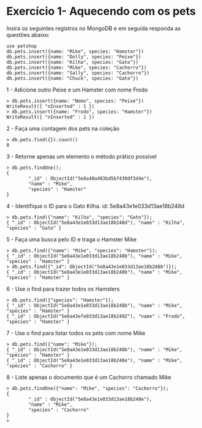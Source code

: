 # Exercício 1- Aquecendo com os pets

Insira os seguintes registros no MongoDB e em seguida responda as questões
abaixo:

``` shell
use petshop
db.pets.insert({name: "Mike", species: "Hamster"})
db.pets.insert({name: "Dolly", species: "Peixe"})
db.pets.insert({name: "Kilha", species: "Gato"})
db.pets.insert({name: "Mike", species: "Cachorro"})
db.pets.insert({name: "Sally", species: "Cachorro"})
db.pets.insert({name: "Chuck", species: "Gato"})
```

1 - Adicione outro Peixe e um Hamster com nome Frodo

``` shell
> db.pets.insert({name: "Nemo", species: "Peixe"})
WriteResult({ "nInserted" : 1 })
> db.pets.insert({name: "Frodo", species: "Hamster"})
WriteResult({ "nInserted" : 1 })
``` 

2 - Faça uma contagem dos pets na coleção

``` shell
> db.pets.find({}).count()
8
```

3 - Retorne apenas um elemento o método prático possível

``` shell
> db.pets.findOne();
{
        "_id" : ObjectId("5e8a40a483bd5b7430df3d4e"),
        "name" : "Mike",
        "species" : "Hamster"
}
```

4 - Identifique o ID para o Gato Kilha.
id: 5e8a43e1e033d13ae18b248d

``` shell
> db.pets.find({"name": "Kilha", "species": "Gato"});
{ "_id" : ObjectId("5e8a43e1e033d13ae18b248d"), "name" : "Kilha", "species" : "Gato" }
```

5 - Faça uma busca pelo ID e traga o Hamster Mike

``` shell
> db.pets.find({"name": "Mike", "species": "Hamster"});
{ "_id" : ObjectId("5e8a43e1e033d13ae18b248b"), "name" : "Mike", "species" : "Hamster" }
> db.pets.find({"_id": ObjectId("5e8a43e1e033d13ae18b248b")});
{ "_id" : ObjectId("5e8a43e1e033d13ae18b248b"), "name" : "Mike", "species" : "Hamster" }
```

6 - Use o find para trazer todos os Hamsters

``` shell
> db.pets.find({"species": "Hamster"});
{ "_id" : ObjectId("5e8a43e1e033d13ae18b248b"), "name" : "Mike", "species" : "Hamster" }
{ "_id" : ObjectId("5e8a43efe033d13ae18b2492"), "name" : "Frodo", "species" : "Hamster" }
```

7 - Use o find para listar todos os pets com nome Mike

``` shell
> db.pets.find({"name": "Mike"});
{ "_id" : ObjectId("5e8a43e1e033d13ae18b248b"), "name" : "Mike", "species" : "Hamster" }
{ "_id" : ObjectId("5e8a43e1e033d13ae18b248e"), "name" : "Mike", "species" : "Cachorro" }
```

8 - Liste apenas o documento que é um Cachorro chamado Mike

``` shell
> db.pets.findOne({"name": "Mike", "species": "Cachorro"});
{
        "_id" : ObjectId("5e8a43e1e033d13ae18b248e"),
        "name" : "Mike",
        "species" : "Cachorro"
}
>  
```
